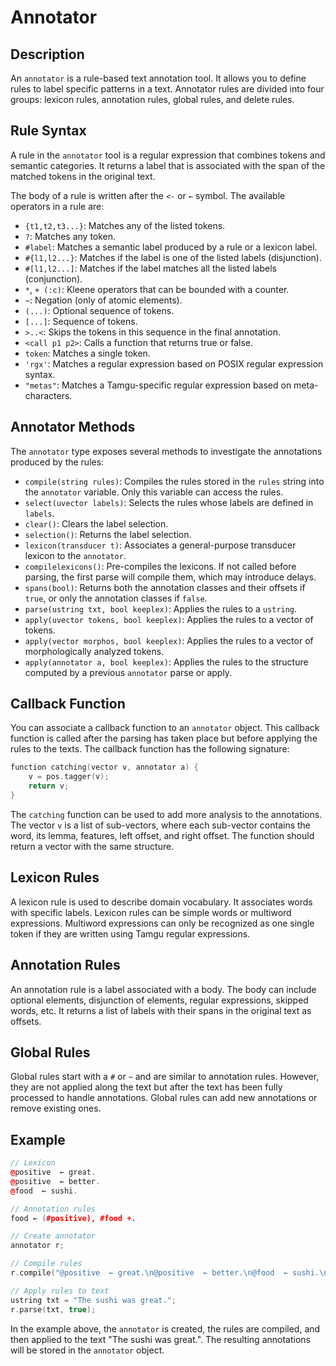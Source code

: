 # Annotator

## Description

An `annotator` is a rule-based text annotation tool. It allows you to define rules to label specific patterns in a text. Annotator rules are divided into four groups: lexicon rules, annotation rules, global rules, and delete rules.

## Rule Syntax

A rule in the `annotator` tool is a regular expression that combines tokens and semantic categories. It returns a label that is associated with the span of the matched tokens in the original text.

The body of a rule is written after the `<-` or `←` symbol. The available operators in a rule are:

- `{t1,t2,t3...}`: Matches any of the listed tokens.
- `?`: Matches any token.
- `#label`: Matches a semantic label produced by a rule or a lexicon label.
- `#{l1,l2...}`: Matches if the label is one of the listed labels (disjunction).
- `#[l1,l2...]`: Matches if the label matches all the listed labels (conjunction).
- `*`, `+ (:c)`: Kleene operators that can be bounded with a counter.
- `~`: Negation (only of atomic elements).
- `(...)`: Optional sequence of tokens.
- `[...]`: Sequence of tokens.
- `>..<`: Skips the tokens in this sequence in the final annotation.
- `<call p1 p2>`: Calls a function that returns true or false.
- `token`: Matches a single token.
- `'rgx'`: Matches a regular expression based on POSIX regular expression syntax.
- `"metas"`: Matches a Tamgu-specific regular expression based on meta-characters.

## Annotator Methods

The `annotator` type exposes several methods to investigate the annotations produced by the rules:

- `compile(string rules)`: Compiles the rules stored in the `rules` string into the `annotator` variable. Only this variable can access the rules.
- `select(uvector labels)`: Selects the rules whose labels are defined in `labels`.
- `clear()`: Clears the label selection.
- `selection()`: Returns the label selection.
- `lexicon(transducer t)`: Associates a general-purpose transducer lexicon to the `annotator`.
- `compilelexicons()`: Pre-compiles the lexicons. If not called before parsing, the first parse will compile them, which may introduce delays.
- `spans(bool)`: Returns both the annotation classes and their offsets if `true`, or only the annotation classes if `false`.
- `parse(ustring txt, bool keeplex)`: Applies the rules to a `ustring`.
- `apply(uvector tokens, bool keeplex)`: Applies the rules to a vector of tokens.
- `apply(vector morphos, bool keeplex)`: Applies the rules to a vector of morphologically analyzed tokens.
- `apply(annotator a, bool keeplex)`: Applies the rules to the structure computed by a previous `annotator` parse or apply.

## Callback Function

You can associate a callback function to an `annotator` object. This callback function is called after the parsing has taken place but before applying the rules to the texts. The callback function has the following signature:

```cpp
function catching(vector v, annotator a) {
    v = pos.tagger(v);
    return v;
}
```

The `catching` function can be used to add more analysis to the annotations. The vector `v` is a list of sub-vectors, where each sub-vector contains the word, its lemma, features, left offset, and right offset. The function should return a vector with the same structure.

## Lexicon Rules

A lexicon rule is used to describe domain vocabulary. It associates words with specific labels. Lexicon rules can be simple words or multiword expressions. Multiword expressions can only be recognized as one single token if they are written using Tamgu regular expressions.

## Annotation Rules

An annotation rule is a label associated with a body. The body can include optional elements, disjunction of elements, regular expressions, skipped words, etc. It returns a list of labels with their spans in the original text as offsets.

## Global Rules

Global rules start with a `#` or `~` and are similar to annotation rules. However, they are not applied along the text but after the text has been fully processed to handle annotations. Global rules can add new annotations or remove existing ones.

## Example

```cpp
// Lexicon
@positive  ← great.
@positive  ← better.
@food  ← sushi.

// Annotation rules
food ← (#positive), #food +.

// Create annotator
annotator r;

// Compile rules
r.compile("@positive  ← great.\n@positive  ← better.\n@food  ← sushi.\nfood ← (#positive), #food +.");

// Apply rules to text
ustring txt = "The sushi was great.";
r.parse(txt, true);
```

In the example above, the `annotator` is created, the rules are compiled, and then applied to the text "The sushi was great.". The resulting annotations will be stored in the `annotator` object.